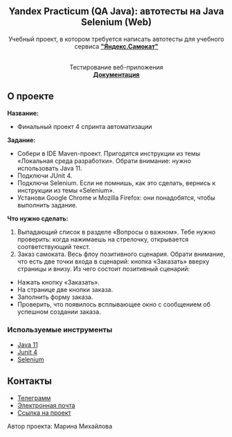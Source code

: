 <div align="center">
<h2 align="center">Yandex Practicum (QA Java): автотесты на Java Selenium (Web)</h2>
  <p align="center">
    Учебный проект, в котором требуется написать автотесты для учебного сервиса <a href="https://qa-scooter.praktikum-services.ru"><strong>"Яндекс.Самокат"</strong></a>

 <br /> Тестирование веб-приложения 
    <br />
    <a href="https://github.com/asowomarina/Sprint_4"><strong>Документация</strong></a>
    <br />
  </p>
</div>

## О проекте

**Название:**

- Финальный проект 4 спринта автоматизации

**Задание:** 

- Собери в IDE Maven-проект. Пригодятся инструкции из темы «Локальная среда разработки». Обрати внимание: нужно использовать Java 11.
- Подключи JUnit 4.
- Подключи Selenium. Если не помнишь, как это сделать, вернись к инструкции из темы «Selenium».
- Установи Google Chrome и Mozilla Firefox: они понадобятся, чтобы выполнить задание.

**Что нужно сделать:**

1. Выпадающий список в разделе «Вопросы о важном». Тебе нужно проверить: когда нажимаешь на стрелочку, открывается соответствующий текст.
2. Заказ самоката. Весь флоу позитивного сценария. Обрати внимание, что есть две точки входа в сценарий: кнопка «Заказать» вверху страницы и внизу.
Из чего состоит позитивный сценарий:
- Нажать кнопку «Заказать». 
- На странице две кнопки заказа.
- Заполнить форму заказа.
- Проверить, что появилось всплывающее окно с сообщением об успешном создании заказа.

### Используемые инструменты

* <a href="https://www.java.com/ru/">Java 11</a>
* <a href="https://junit.org/junit4/">Junit 4</a>
* <a href="https://www.selenium.dev">Selenium</a>

## Контакты

- [Телеграмм](https://t.me/holodny_sup)
- [Электронная почта](mailto:holodny.sup@yandex.ru)
- [Ссылка на проект](https://github.com/asowomarina/Sprint_4)

Автор проекта: Марина Михайлова